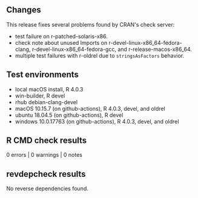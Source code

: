 ## Changes

This release fixes several problems found by CRAN's check server:

- test failure on r-patched-solaris-x86.
- check note about unused Imports on r-devel-linux-x86_64-fedora-clang, r-devel-linux-x86_64-fedora-gcc, and r-release-macos-x86_64.
- multiple test failures with r-oldrel due to `stringsAsFactors` behavior.

## Test environments

- local macOS install, R 4.0.3
- win-builder, R devel
- rhub debian-clang-devel
- macOS 10.15.7 (on github-actions), R 4.0.3, devel, and oldrel
- ubuntu 18.04.5 (on github-actions), R devel
- windows 10.0.17763 (on github-actions), R 4.0.3, devel, and oldrel

## R CMD check results

0 errors | 0 warnings | 0 notes

## revdepcheck results

No reverse dependencies found.
